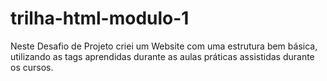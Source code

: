# trilha-html-modulo-1
Neste Desafio de Projeto criei um Website com uma estrutura bem básica, utilizando as tags aprendidas durante as aulas práticas assistidas durante os cursos.
